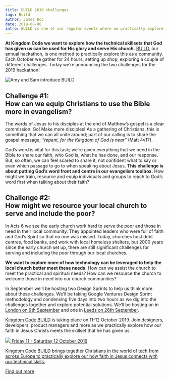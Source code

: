 ```yaml
---
title: BUILD 2019 challenges
tags: Build
author: James Doc
date: 2019-08-08
intro: BUILD is one of our regular events where we practically explore how our skillsets can be used for God's glory. Today we're announcing the challenges for this year's hackathon…
---
```


**At Kingdom Code we want to explore how the technical skillsets that God has given us can be used for His glory and serve His church.** [BUILD](https://kingdomcode.org.uk/build/), our annual hackathon, is one method to practically explore this as a community. Each October we gather for 24 hours, setting up shop, exploring a couple of different challenges. Today we’re announcing the two challenges for the 2019 hackathon!

<img class="img img--pull-right" src="/_assets/_img/blog/2019/build-2019-challenges.jpg" alt="Amy and Sam introduce BUILD" />

<h2 id="build:ch1">Challenge #1:<br />How can we equip Christians to use the Bible more in evangelism?</h2>

The words of Jesus to his disciples at the end of Matthew’s gospel is a clear commission: Go! Make more disciples! As a gathering of Christians, this is something that we can all unite around; part of our calling is to share the gospel message; _“repent, for the Kingdom of God is near”_ (Matt 4v17).

God’s word is vital for this task; we’re given everything that we need in the Bible to share our faith, who God is, what he has done, and our response. But, so often, we can feel scared to share it, not confident what to say or even which passage to go to when speaking about Jesus. **This challenge is about putting God’s word front and centre in our evangelism toolbox.** How might we train, resource and equip individuals and groups to reach to God’s word first when talking about their faith?

<h2 id="build:ch2">Challenge #2:<br /> How might we resource your local church to serve and include the poor?</h2>

In Acts 6 we see the early church work hard to serve the poor and those in need in their local community. They appointed leaders who were full of faith and God’s Spirit so that no one was missed. Today, churches host debt centres, food banks, and work with local homeless shelters, but 2000 years since the early church set up, there are still significant challenges for serving and including the poor through our local churches.

**We want to explore more of how technology can be leveraged to help the local church better meet these needs.** How can we assist the church to meet the practical and spiritual needs? How can we resource the church to welcome those in need into our church communities?

In September we’ll be hosting two Design Sprints to help us think more about these challenges. We’ll be taking Google Ventures Design Sprint methodology and condensing five days into two hours as we dig into the challenges together and explore potential solutions. We’ll be hosting on in [London on 9th September](https://www.eventbrite.co.uk/e/build-design-sprint-tickets-66341323685) and one in [Leeds on 26th September](https://www.eventbrite.co.uk/e/kingdom-code-leeds-design-sprint-tickets-68449300701).

[Kingdom Code BUILD](https://kingdomcode.org.uk/build/) is taking place on 11-12 October 2019. Join designers, developers, product managers and more as we practically explore how our faith in Jesus Christs meets the skillset that he has given us.

<section class="promo">

  <a class="promo__content" href="/build">

  <img class="promo__content__logo" src="/_assets/_img/build.svg" />

  <date>
    Friday 11 - Saturday 12 October 2019
  </date>

  <p>
    Kingdom Code BUILD brings together Christians in the world of tech from across Europe to practically explore our how faith in Jesus connects with our technical skills.
  </p>

  <p>
    <span class="promo__content__button">
      Find out more
    </span>
  </p>
  </a>
</section>

